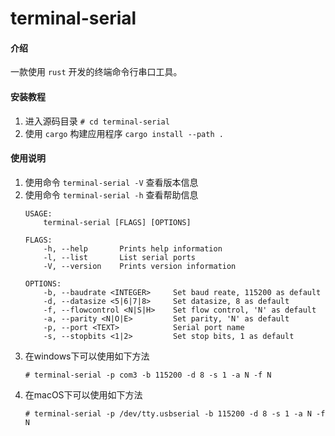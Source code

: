 # terminal-serial

#### 介绍
一款使用 `rust` 开发的终端命令行串口工具。

#### 安装教程

1.  进入源码目录 `# cd terminal-serial`
2.  使用 `cargo` 构建应用程序 `cargo install --path .`

#### 使用说明

1.  使用命令 `terminal-serial -V` 查看版本信息
2.  使用命令 `terminal-serial -h` 查看帮助信息
    ```shell
    USAGE:
        terminal-serial [FLAGS] [OPTIONS]
    
    FLAGS:
        -h, --help       Prints help information
        -l, --list       List serial ports
        -V, --version    Prints version information
    
    OPTIONS:
        -b, --baudrate <INTEGER>     Set baud reate, 115200 as default
        -d, --datasize <5|6|7|8>     Set datasize, 8 as default
        -f, --flowcontrol <N|S|H>    Set flow control, 'N' as default
        -a, --parity <N|O|E>         Set parity, 'N' as default
        -p, --port <TEXT>            Serial port name
        -s, --stopbits <1|2>         Set stop bits, 1 as default
    ```
3. 在windows下可以使用如下方法
    ```shell
    # terminal-serial -p com3 -b 115200 -d 8 -s 1 -a N -f N
    ```
4. 在macOS下可以使用如下方法
    ```shell
    # terminal-serial -p /dev/tty.usbserial -b 115200 -d 8 -s 1 -a N -f N
    ```